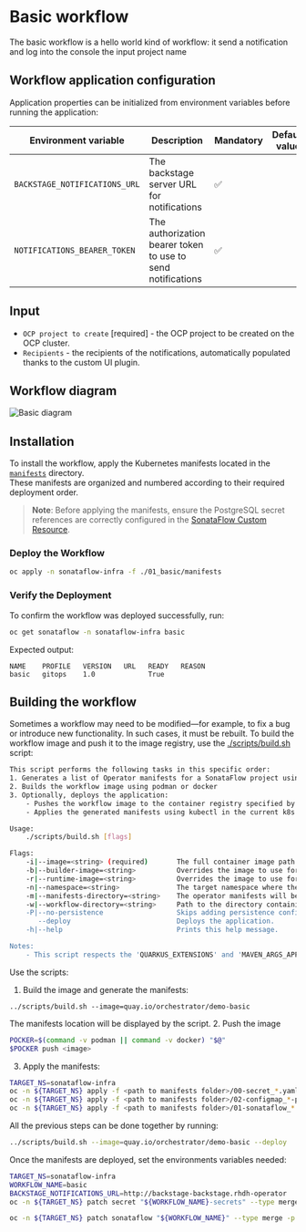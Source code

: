 # Basic workflow
The basic workflow is a hello world kind of workflow: it send a notification and log into the console the input project name

## Workflow application configuration
Application properties can be initialized from environment variables before running the application:

| Environment variable          | Description                                                 | Mandatory | Default value |
| ----------------------------- | ----------------------------------------------------------- | --------- | ------------- |
| `BACKSTAGE_NOTIFICATIONS_URL` | The backstage server URL for notifications                  | ✅         |               |
| `NOTIFICATIONS_BEARER_TOKEN`  | The authorization bearer token to use to send notifications | ✅         |               |


## Input
- `OCP project to create` [required] - the OCP project to be created on the OCP cluster.
- `Recipients` - the recipients of the notifications, automatically populated thanks to the custom UI plugin.

## Workflow diagram
![Basic diagram](src/main/resources/basic.svg)

## Installation
To install the workflow, apply the Kubernetes manifests located in the [`manifests`](./manifests/) directory.  
These manifests are organized and numbered according to their required deployment order.

> **Note**: Before applying the manifests, ensure the PostgreSQL secret references are correctly configured in the [SonataFlow Custom Resource](./manifests/03-sonataflow_basic.yaml).

### Deploy the Workflow

```bash
oc apply -n sonataflow-infra -f ./01_basic/manifests
```

### Verify the Deployment
To confirm the workflow was deployed successfully, run:
```bash
oc get sonataflow -n sonataflow-infra basic
```

Expected output:
```
NAME    PROFILE   VERSION   URL   READY   REASON
basic   gitops    1.0             True
```

## Building the workflow
Sometimes a workflow may need to be modified—for example, to fix a bug or introduce new functionality. In such cases, it must be rebuilt.
To build the workflow image and push it to the image registry, use the [./scripts/build.sh](../scripts/build.sh) script:
```bash
This script performs the following tasks in this specific order:
1. Generates a list of Operator manifests for a SonataFlow project using the kn-workflow plugin (requires at least v1.35.0)
2. Builds the workflow image using podman or docker
3. Optionally, deploys the application:
    - Pushes the workflow image to the container registry specified by the image path
    - Applies the generated manifests using kubectl in the current k8s namespace

Usage: 
    ./scripts/build.sh [flags]

Flags:
    -i|--image=<string> (required)       The full container image path to use for the workflow, e.g: quay.io/orchestrator/demo.
    -b|--builder-image=<string>          Overrides the image to use for building the workflow image.
    -r|--runtime-image=<string>          Overrides the image to use for running the workflow.
    -n|--namespace=<string>              The target namespace where the manifests will be applied. Default: current namespace.
    -m|--manifests-directory=<string>    The operator manifests will be generated inside the specified directory. Default: 'manifests' directory in the current directory.
    -w|--workflow-directory=<string>     Path to the directory containing the workflow's files (the 'src' directory). Default: current directory.
    -P|--no-persistence                  Skips adding persistence configuration to the sonataflow CR.
       --deploy                          Deploys the application.
    -h|--help                            Prints this help message.

Notes: 
    - This script respects the 'QUARKUS_EXTENSIONS' and 'MAVEN_ARGS_APPEND' environment variables.
```

Use the scripts:
1. Build the image and generate the manifests:
```
../scripts/build.sh --image=quay.io/orchestrator/demo-basic
```

The manifests location will be displayed by the script.
2. Push the image
```bash
POCKER=$(command -v podman || command -v docker) "$@"
$POCKER push <image>
```

3. Apply the manifests:
```bash
TARGET_NS=sonataflow-infra
oc -n ${TARGET_NS} apply -f <path to manifests folder>/00-secret_*.yaml
oc -n ${TARGET_NS} apply -f <path to manifests folder>/02-configmap_*-props.yaml
oc -n ${TARGET_NS} apply -f <path to manifests folder>/01-sonataflow_*.yaml
```

All the previous steps can be done together by running:
```bash
../scripts/build.sh --image=quay.io/orchestrator/demo-basic --deploy
```

Once the manifests are deployed, set the environments variables needed:
```bash
TARGET_NS=sonataflow-infra
WORKFLOW_NAME=basic
BACKSTAGE_NOTIFICATIONS_URL=http://backstage-backstage.rhdh-operator
oc -n ${TARGET_NS} patch secret "${WORKFLOW_NAME}-secrets" --type merge -p '{"data": { "NOTIFICATIONS_BEARER_TOKEN": "'$(oc get secrets -n rhdh-operator backstage-backend-auth-secret -o go-template='{{ .data.BACKEND_SECRET  }}')'"}}'

oc -n ${TARGET_NS} patch sonataflow "${WORKFLOW_NAME}" --type merge -p '{"spec": { "podTemplate": { "container": { "env": [{"name": "BACKSTAGE_NOTIFICATIONS_URL",  "value": "'${BACKSTAGE_NOTIFICATIONS_URL}'"}]}}}}'
```